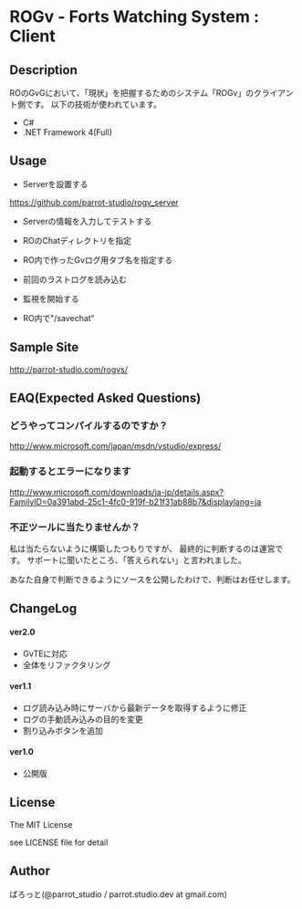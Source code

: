 ROGv - Forts Watching System : Client
===============

Description
---------------
ROのGvGにおいて、「現状」を把握するためのシステム「ROGv」のクライアント側です。
以下の技術が使われています。

- C#
- .NET Framework 4(Full)

Usage
---------------
- Serverを設置する

https://github.com/parrot-studio/rogv_server

- Serverの情報を入力してテストする
- ROのChatディレクトリを指定
- RO内で作ったGvログ用タブ名を指定する

- 前回のラストログを読み込む
- 監視を開始する
- RO内で"/savechat"

Sample Site
---------------
http://parrot-studio.com/rogvs/

EAQ(Expected Asked Questions)
---------------
### どうやってコンパイルするのですか？

http://www.microsoft.com/japan/msdn/vstudio/express/

### 起動するとエラーになります

http://www.microsoft.com/downloads/ja-jp/details.aspx?FamilyID=0a391abd-25c1-4fc0-919f-b21f31ab88b7&displaylang=ja

### 不正ツールに当たりませんか？

私は当たらないように構築したつもりですが、
最終的に判断するのは運営です。
サポートに聞いたところ、「答えられない」と言われました。

あなた自身で判断できるようにソースを公開したわけで、判断はお任せします。

ChangeLog
---------------
#### ver2.0
- GvTEに対応
- 全体をリファクタリング

#### ver1.1
- ログ読み込み時にサーバから最新データを取得するように修正
- ログの手動読み込みの目的を変更
- 割り込みボタンを追加

#### ver1.0
- 公開版

License
---------------
The MIT License

see LICENSE file for detail

Author
---------------
ぱろっと(@parrot_studio / parrot.studio.dev at gmail.com)
